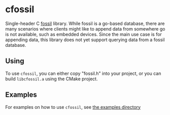 # cfossil

Single-header C [fossil](https://github.com/dburkart/fossil) library. While fossil is a go-based
database, there are many scenarios where clients might like to append data from somewhere
go is not available, such as embedded devices. Since the main use case is for appending
data, this library does not yet support querying data from a fossil database.

## Using

To use `cfossil`, you can either copy "fossil.h" into your project, or you can build
`libcfossil.a` using the CMake project.

## Examples

For examples on how to use `cfossil`, see [the examples directory](./examples)
